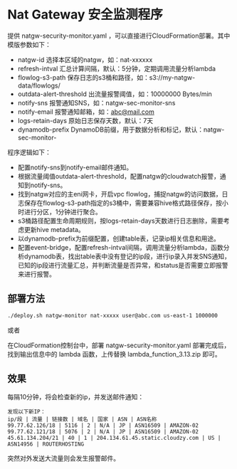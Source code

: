 # Nat Gateway 安全监测程序

提供 natgw-security-monitor.yaml ，可以直接进行CloudFormation部署。其中模版参数如下：
* natgw-id 选择本区域的natgw，如：nat-xxxxxx
* refresh-intval 汇总计算间隔，默认：5分钟，定期调用流量分析lambda
* flowlog-s3-path 保存日志的s3桶和路径，如：s3://my-natgw-data/flowlogs/
* outdata-alert-threshold 出流量报警阈值，如：10000000 Bytes/min
* notify-sns 报警通知SNS，如：natgw-sec-monitor-sns
* notify-email 报警通知邮箱，如：abc@mail.com
* logs-retain-days 原始日志保存天数，默认：7天
* dynamodb-prefix DynamoDB前缀，用于数据分析和标记，默认：natgw-sec-monitor-

程序逻辑如下：
* 配置notify-sns到notify-email邮件通知。
* 根据流量阈值outdata-alert-threshold，配置natgw的cloudwatch报警，通知到notify-sns。
* 找到natgw对应的主eni网卡，开启vpc flowlog，捕捉natgw的访问数据，日志保存在flowlog-s3-path指定的s3桶中，需要兼容hive格式路径保存，按小时进行分区，1分钟进行聚合。
* s3桶路径配置生命周期规则，按logs-retain-days天数进行日志删除，需要考虑更新hive metadata。
* 以dynamodb-prefix为前缀配置，创建table表，记录ip相关信息和用途。
* 配置event-bridge，配置refresh-intval间隔，调用流量分析lambda，函数分析dynamodb表，找出table表中没有登记的ip段，进行ip录入并发SNS通知，已知的ip段进行流量汇总，并判断流量是否异常，和status是否需要立即报警来进行报警。

## 部署方法

```bash
./deploy.sh natgw-monitor nat-xxxxx user@abc.com us-east-1 1000000
```

或者

在CloudFormation控制台中，部署 natgw-security-monitor.yaml
部署完成后，找到输出信息中的 lambda 函数，上传替换 lambda_function_3.13.zip 即可。

## 效果

每隔10分钟，将会检查新的ip，并发送邮件通知：

```
发现以下新IP：
ip/段 | 流量 | 链接数 | 域名 | 国家 | ASN | ASN名称
99.77.62.126/18 | 5116 | 2 | N/A | JP | ASN16509 | AMAZON-02
99.77.62.121/18 | 5076 | 2 | N/A | JP | ASN16509 | AMAZON-02
45.61.134.204/21 | 40 | 1 | 204.134.61.45.static.cloudzy.com | US | ASN14956 | ROUTERHOSTING
```

突然对外发送大流量则会发生报警邮件。
